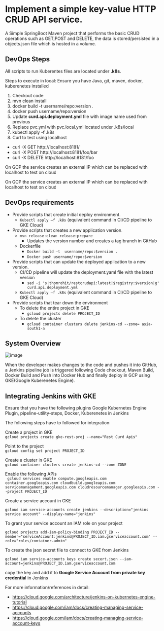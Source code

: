 # Implement a simple key-value HTTP CRUD API service. 

A Simple SpringBoot Maven project that performs the basic CRUD operations such as GET,POST and DELETE, the data is stored/persisted in a objects.json file which is hosted in a volume.

## DevOps Steps 
All scripts to run Kuberentes files are located under **.k8s**. <br/>

Steps to execute in local:
Ensure you have Java, git, maven, docker, kuberenetes installed

1. Checkout code
2. mvn clean install
3. docker build -t username/repo:version .
4. docker push username/repo:version
5. Update **curd.api.deployment.yml** file with image name used from previous
6. Replace pvc.yml with pvc.local.yml located under .k8s/local
7. kubectl apply -f .k8s
8. Curl to test using localhost
   
- curl -X GET http://localhost:8181/
- curl -X POST http://localhost:8181/foo/bar
- curl -X DELETE http://localhost:8181/foo

On GCP the service creates an external IP which can be replaced with localhost to test on cloud 

On GCP the service creates an external IP which can be replaced with localhost to test on cloud 
## DevOps requirements

-	Provide scripts that create initial deploy environment.
    *	`Kubectl apply –f .k8s` (equivalent command in CI/CD pipeline to GKE Cloud) 
-	Provide scripts that creates a new application version.
    *	`mvn release:clean release:prepare`
        -	Updates the version number and creates a tag branch in GitHub
    *	Dockerfile
         - `Docker build –t  username/repo:$version .`
         - `Docker push username/repo:$version` 
-	Provide scripts that can update the deployed application to a new version.
    *	CI/CD pipeline will update the deployment.yaml file with the latest version
         -	`sed -i 's|thomrohit/restcrudapi:latest|$registry:$version|g' curd.api.deployment.yml`
    *	`Kubectl apply –f .k8s` (equivalent command in CI/CD pipeline to GKE Cloud)  
-	Provide scripts that tear down the environment
    *	To delete the entire project in GKE
        - `gcloud projects delete PROJECT_ID`
    *	To delete the cluster
        - `gcloud container clusters delete jenkins-cd --zone= asia-south1-a`

## System Overview
![image](https://user-images.githubusercontent.com/37391853/150505929-88d01921-360b-4dbe-aa33-1943e4f8911f.png)


When the developer makes changes to the code and pushes it into GitHub, a Jenkins pipeline job is triggered following Code checkout, Maven Build, Docker Build and Push into Docker Hub and finally deploy in GCP using GKE(Google Kuberenetes Engine).

## Integrating Jenkins with GKE

Ensure that you have the  following plugins Google Kubernetes Engine Plugin, pipeline-utility-steps, Docker, Kuberenetes in Jenkins

The following steps have to followed  for integration<br/>

Create a project in GKE<br/>
  `gcloud projects create gke-rest-proj --name="Rest Curd Apis"`

Point to the project <br/>
  `gcloud config set project PROJECT_ID`

Create a cluster in GKE<br/>
  `gcloud container clusters create jenkins-cd --zone ZONE `

Enable the following APIs<br/>
 ` gcloud services enable compute.googleapis.com container.googleapis.com cloudbuild.googleapis.com servicemanagement.googleapis.com cloudresourcemanager.googleapis.com --project PROJECT_ID`
  
Create a service account in GKE<br/>

  `gcloud iam service-accounts create jenkins --description="jenkins service account" --display-name="jenkins"`

To grant your service account an IAM role on your project<br/>

  `gcloud projects add-iam-policy-binding PROJECT_ID --member="serviceAccount:jenkins@PROJECT_ID.iam.gserviceaccount.com" --role="roles/container.admin"`

To create the json secret file to connect to GKE from Jenkins<br/>

  `gcloud iam service-accounts keys create secert.json --iam-account=jenkins@PROJECT_ID.iam.gserviceaccount.com`<br/>

copy the key  and add it to **Google Service Account from private key credential** in Jenkins<br/>

For more information/references in detail:
- https://cloud.google.com/architecture/jenkins-on-kubernetes-engine-tutorial
- https://cloud.google.com/iam/docs/creating-managing-service-accounts
- https://cloud.google.com/iam/docs/creating-managing-service-account-keys


